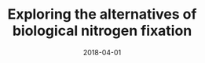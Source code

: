 ---
title: "Exploring the alternatives of biological nitrogen fixation"
collection: publications
permalink: Review of alternative nitrogenases'
date: 2018-04-01
venue: 'Metallomics'
paperurl: ''
citation: 'Mus, F., Alleman, A.B., Pence, N., Seefeldt, L.C., Peters, J.W., Exploring the alternatives of biological nitrogen fixation, Metallomics, Volume 10, Issue 4, April 2018, Pages 523–538, https://doi.org/10.1039/c8mt00038g'
---